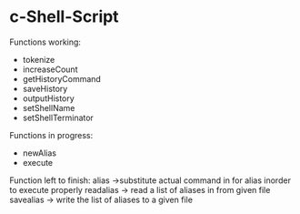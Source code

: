 # c-Shell-Script
Functions working:
- tokenize
- increaseCount
- getHistoryCommand
- saveHistory
- outputHistory
- setShellName
- setShellTerminator

Functions in progress:
- newAlias
- execute

Function left to finish:
alias ->substitute actual command in for alias inorder to execute properly
readalias -> read a list of aliases in from given file
savealias -> write the list of aliases to a given file
